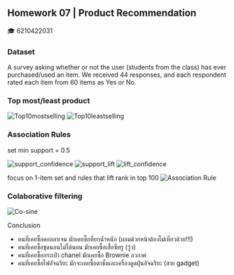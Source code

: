 ## Homework 07 | Product Recommendation
:mortar_board: 6210422031 

### Dataset

A survey asking whether or not the user (students from the class) has ever purchased/used an item. We received 44 responses, and each respondent rated each item from 60 items as Yes or No.

### Top most/least product

![Top10mostselling](https://user-images.githubusercontent.com/77830438/121325732-0c820380-c93c-11eb-9488-0d609c76373e.png)  ![Top10leastselling](https://user-images.githubusercontent.com/77830438/121325769-16a40200-c93c-11eb-8a7d-c941c17c7fae.png)


### Association Rules
set min support = 0.5

![support_confidence](https://user-images.githubusercontent.com/77830438/121326218-8b773c00-c93c-11eb-932b-82290ff5a36a.png)
![support_lift](https://user-images.githubusercontent.com/77830438/121326267-9762fe00-c93c-11eb-8acf-acea08352cac.png)
![lift_confidence](https://user-images.githubusercontent.com/77830438/121326283-9c27b200-c93c-11eb-9c30-ea7d9c06a74b.png)


focus on 1-item set and rules that lift rank in top 100
![Association Rule](https://user-images.githubusercontent.com/77830438/121325985-4d7a1800-c93c-11eb-9ed1-b41c7089c808.png)

### Colaborative filtering 

![Co-sine](https://user-images.githubusercontent.com/77830438/121326791-11938280-c93d-11eb-849e-f961bf533a62.png)

Conclusion
- คนที่เคยซื้อคอลลาเจน มักเคยซื้อที่ยกน้ำหนัก (ผอมด้วยหน้าต้องไม่เหี่ยวด้วย!!!)
- คนที่เคยซื้อชุดนอนไม่ได้นอน มักเคยซื้อเสื้อซีทรู (วู้ว)
- คนที่เคยซื้อกระเป๋า chanel มักเคยซื้อ Brownie อวกาศ 
- คนที่เคยซื้อไฟอัจฉริยะ มักจะเคยซื้อตาชั่งและเครื่องดูดฝุ่นอัจฉริยะ (สาย gadget)
